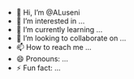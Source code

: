 - 👋 Hi, I’m @ALuseni
- 👀 I’m interested in ...
- 🌱 I’m currently learning ...
- 💞️ I’m looking to collaborate on ...
- 📫 How to reach me ...
- 😄 Pronouns: ...
- ⚡ Fun fact: ...

<!---
ALuseni/ALuseni is a ✨ special ✨ repository because its `README.md` (this file) appears on your GitHub profile.
You can click the Preview link to take a look at your changes.
--->
